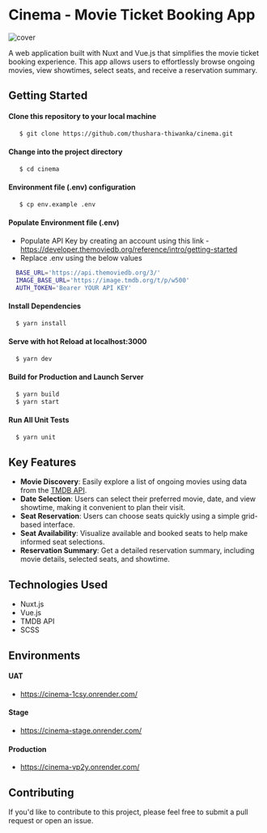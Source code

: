 # Cinema - Movie Ticket Booking App

![cover](https://github.com/thushara-thiwanka/cinema/assets/142310256/e59d60fa-eed1-4b66-a5a1-c8a137295465)

A web application built with Nuxt and Vue.js that simplifies the movie ticket booking experience. This app allows users to effortlessly browse ongoing movies, view showtimes, select seats, and receive a reservation summary.

## Getting Started

#### Clone this repository to your local machine

```bash
   $ git clone https://github.com/thushara-thiwanka/cinema.git
```

#### Change into the project directory

```bash
   $ cd cinema
```

#### Environment file (.env) configuration

```bash
   $ cp env.example .env
```

#### Populate Environment file (.env)

- Populate API Key by creating an account using this link - https://developer.themoviedb.org/reference/intro/getting-started
- Replace .env using the below values

```bash
  BASE_URL='https://api.themoviedb.org/3/'
  IMAGE_BASE_URL='https://image.tmdb.org/t/p/w500'
  AUTH_TOKEN='Bearer YOUR API KEY'
```

#### Install Dependencies

```bash
  $ yarn install
```

#### Serve with hot Reload at localhost:3000

```bash
  $ yarn dev
```

#### Build for Production and Launch Server

```bash
  $ yarn build
  $ yarn start
```

#### Run All Unit Tests

```bash
  $ yarn unit
```

## Key Features

- **Movie Discovery**: Easily explore a list of ongoing movies using data from the [TMDB API](https://www.themoviedb.org/).
- **Date Selection**: Users can select their preferred movie, date, and view showtime, making it convenient to plan their visit.
- **Seat Reservation**: Users can choose seats quickly using a simple grid-based interface.
- **Seat Availability**: Visualize available and booked seats to help make informed seat selections.
- **Reservation Summary**: Get a detailed reservation summary, including movie details, selected seats, and showtime.

## Technologies Used

- Nuxt.js
- Vue.js
- TMDB API
- SCSS

## Environments

#### UAT

- https://cinema-1csy.onrender.com/

#### Stage

- https://cinema-stage.onrender.com/

#### Production

- https://cinema-vp2y.onrender.com/

## Contributing

If you'd like to contribute to this project, please feel free to submit a pull request or open an issue.
